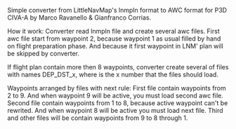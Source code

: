 Simple converter from LittleNavMap's lnmpln format to AWC format for P3D CIVA-A by Marco Ravanello & Gianfranco Corrias.

How it work:
Converter read lnmpln file and create several awc files.
First awc file start from waypoint 2, because waypoint 1 as usual filled by hand on flight preparation phase.
And because it first waypoint in LNM' plan will be skipped by converter.

If flight plan contain more then 8 waypoints, converter create several of files with names DEP_DST_x, where is the x number
that the files should load.

Waypoints arranged by files with next rule:
First file contain waypoints from 2 to 9. And when waypoint 9 will be active, you must load second awc file.
Second file contain waypoints from 1 to 8, because active waypoint can't be rewrited. And when waypoint 8 will be active
you must load next file.
Third and other files will be contain waypoints from 9 to 8 through 1.
